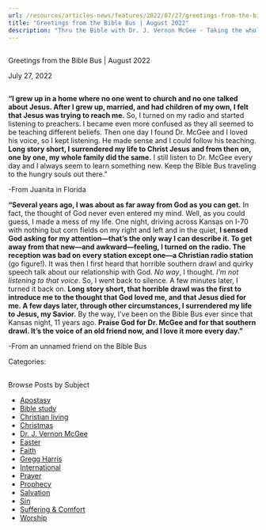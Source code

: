 ```yaml
---
url: /resources/articles-news/features/2022/07/27/greetings-from-the-bible-bus-august-2022
title: "Greetings from the Bible Bus | August 2022"
description: "Thru the Bible with Dr. J. Vernon McGee - Taking the whole Word to the whole world"
---
```







## 
 Greetings from the Bible Bus | August 2022


July 27, 2022
![]()




## 

**“I grew up in a home where no one went to church and no one talked about Jesus. After I grew up, married, and had children of my own, I felt that Jesus was trying to reach me.** So, I turned on my radio and started listening to preachers. I became even more confused as they all seemed to be teaching different beliefs. Then one day I found Dr. McGee and I loved his voice, so I kept listening. He made sense and I could follow his teaching. **Long story short, I surrendered my life to Christ Jesus and from then on, one by one, my whole family did the same.** I still listen to Dr. McGee every day and I always seem to learn something new. Keep the Bible Bus traveling to the hungry souls out there.” 

-From Juanita in Florida

**“Several years ago, I was about as far away from God as you can get.** In fact, the thought of God never even entered my mind. Well, as you could guess, I made a mess of my life. One night, driving across Kansas on I-70 with nothing but corn fields on my right and left and in the quiet, **I sensed God asking for my attention—that’s the only way I can describe it. To get away from that new—and awkward—feeling, I turned on the radio. The reception was bad on every station except one—a Christian radio station** (go figure!). It was then I first heard that horrible southern drawl and quirky speech talk about our relationship with God. *No way*, I thought. *I’m not listening to that voice*. So, I went back to silence. A few minutes later, I turned it back on. **Long story short, that horrible drawl was the first to introduce me to the thought that God loved me, and that Jesus died for me. A few days later, through other circumstances, I surrendered my life to Jesus, my Savior.** By the way, I’ve been on the Bible Bus ever since that Kansas night, 11 years ago. **Praise God for Dr. McGee and for that southern drawl. It’s the voice of an old friend now, and I love it more every day.”** 

-From an unnamed friend on the Bible Bus



Categories: 









## 
 Browse Posts by Subject


* [Apostasy](/resources/articles-news/-in-tags/tags/Apostasy)
* [Bible study](/resources/articles-news/-in-tags/tags/Bible-study)
* [Christian living](/resources/articles-news/-in-tags/tags/Christian-living)
* [Christmas](/resources/articles-news/-in-tags/tags/Christmas)
* [Dr. J. Vernon McGee](/resources/articles-news/-in-tags/tags/Dr-J-Vernon-McGee)
* [Easter](/resources/articles-news/-in-tags/tags/easter)
* [Faith](/resources/articles-news/-in-tags/tags/Faith)
* [Gregg Harris](/resources/articles-news/-in-tags/tags/Gregg-Harris)
* [International](/resources/articles-news/-in-tags/tags/International)
* [Prayer](/resources/articles-news/-in-tags/tags/prayer)
* [Prophecy](/resources/articles-news/-in-tags/tags/Prophecy)
* [Salvation](/resources/articles-news/-in-tags/tags/Salvation)
* [Sin](/resources/articles-news/-in-tags/tags/sin)
* [Suffering & Comfort](/resources/articles-news/-in-tags/tags/Suffering-Comfort)
* [Worship](/resources/articles-news/-in-tags/tags/worship)






